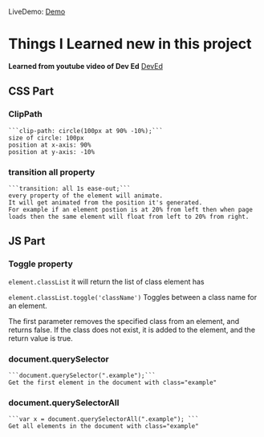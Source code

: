 LiveDemo: [Demo](https://naughty-hamilton-4cea88.netlify.app/)
# Things I Learned new in this project

**Learned from youtube video of Dev Ed**
[DevEd](https://www.youtube.com/watch?v=H4MkGzoACpQ)

## CSS Part

### ClipPath
    ```clip-path: circle(100px at 90% -10%);```
    size of circle: 100px
    position at x-axis: 90%
    position at y-axis: -10%

### transition **all** property
    ```transition: all 1s ease-out;```
    every property of the element will animate.
    It will get animated from the position it's generated.
    For example if an element postion is at 20% from left then when page loads then the same element will float from left to 20% from right.


## JS Part
### Toggle property
   
   ```element.classList``` it will return the list of class element has
  
   ```element.classList.toggle('className')``` 
   Toggles between a class name for an element.
   
   The first parameter removes the specified class from an element, and returns false.
   If the class does not exist, it is added to the element, and the return value is true.


### document.querySelector
    ```document.querySelector(".example");```
	Get the first element in the document with class="example"

### document.querySelectorAll
	```var x = document.querySelectorAll(".example"); ```
	Get all elements in the document with class="example"



